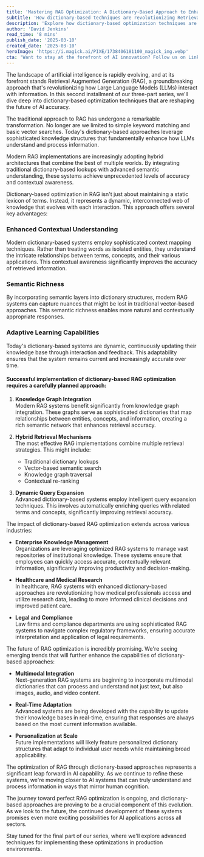 ```yaml
---
title: 'Mastering RAG Optimization: A Dictionary-Based Approach to Enhance LLM Accuracy'
subtitle: 'How dictionary-based techniques are revolutionizing Retrieval Augmented Generation'
description: 'Explore how dictionary-based optimization techniques are transforming Retrieval Augmented Generation (RAG) systems, enabling unprecedented accuracy in Large Language Models. This comprehensive guide examines the evolution from basic retrieval to sophisticated knowledge structures, real-world applications, and future trends in AI development.'
author: 'David Jenkins'
read_time: '8 mins'
publish_date: '2025-03-10'
created_date: '2025-03-10'
heroImage: 'https://i.magick.ai/PIXE/1738406181100_magick_img.webp'
cta: 'Want to stay at the forefront of AI innovation? Follow us on LinkedIn for daily insights into breakthrough technologies like RAG optimization and other cutting-edge developments in artificial intelligence.'
---
```


The landscape of artificial intelligence is rapidly evolving, and at its forefront stands Retrieval Augmented Generation (RAG), a groundbreaking approach that's revolutionizing how Large Language Models (LLMs) interact with information. In this second installment of our three-part series, we'll dive deep into dictionary-based optimization techniques that are reshaping the future of AI accuracy.

The traditional approach to RAG has undergone a remarkable transformation. No longer are we limited to simple keyword matching and basic vector searches. Today's dictionary-based approaches leverage sophisticated knowledge structures that fundamentally enhance how LLMs understand and process information.

Modern RAG implementations are increasingly adopting hybrid architectures that combine the best of multiple worlds. By integrating traditional dictionary-based lookups with advanced semantic understanding, these systems achieve unprecedented levels of accuracy and contextual awareness.

Dictionary-based optimization in RAG isn't just about maintaining a static lexicon of terms. Instead, it represents a dynamic, interconnected web of knowledge that evolves with each interaction. This approach offers several key advantages:

### Enhanced Contextual Understanding

Modern dictionary-based systems employ sophisticated context mapping techniques. Rather than treating words as isolated entities, they understand the intricate relationships between terms, concepts, and their various applications. This contextual awareness significantly improves the accuracy of retrieved information.

### Semantic Richness

By incorporating semantic layers into dictionary structures, modern RAG systems can capture nuances that might be lost in traditional vector-based approaches. This semantic richness enables more natural and contextually appropriate responses.

### Adaptive Learning Capabilities

Today's dictionary-based systems are dynamic, continuously updating their knowledge base through interaction and feedback. This adaptability ensures that the system remains current and increasingly accurate over time.

#### Successful implementation of dictionary-based RAG optimization requires a carefully planned approach:

1. **Knowledge Graph Integration**  
   Modern RAG systems benefit significantly from knowledge graph integration. These graphs serve as sophisticated dictionaries that map relationships between entities, concepts, and information, creating a rich semantic network that enhances retrieval accuracy.

2. **Hybrid Retrieval Mechanisms**  
   The most effective RAG implementations combine multiple retrieval strategies. This might include:  
   - Traditional dictionary lookups  
   - Vector-based semantic search  
   - Knowledge graph traversal  
   - Contextual re-ranking  

3. **Dynamic Query Expansion**  
   Advanced dictionary-based systems employ intelligent query expansion techniques. This involves automatically enriching queries with related terms and concepts, significantly improving retrieval accuracy.

The impact of dictionary-based RAG optimization extends across various industries:

- **Enterprise Knowledge Management**  
  Organizations are leveraging optimized RAG systems to manage vast repositories of institutional knowledge. These systems ensure that employees can quickly access accurate, contextually relevant information, significantly improving productivity and decision-making.

- **Healthcare and Medical Research**  
  In healthcare, RAG systems with enhanced dictionary-based approaches are revolutionizing how medical professionals access and utilize research data, leading to more informed clinical decisions and improved patient care.

- **Legal and Compliance**  
  Law firms and compliance departments are using sophisticated RAG systems to navigate complex regulatory frameworks, ensuring accurate interpretation and application of legal requirements.

The future of RAG optimization is incredibly promising. We're seeing emerging trends that will further enhance the capabilities of dictionary-based approaches:

- **Multimodal Integration**  
  Next-generation RAG systems are beginning to incorporate multimodal dictionaries that can process and understand not just text, but also images, audio, and video content.

- **Real-Time Adaptation**  
  Advanced systems are being developed with the capability to update their knowledge bases in real-time, ensuring that responses are always based on the most current information available.

- **Personalization at Scale**  
  Future implementations will likely feature personalized dictionary structures that adapt to individual user needs while maintaining broad applicability.

The optimization of RAG through dictionary-based approaches represents a significant leap forward in AI capability. As we continue to refine these systems, we're moving closer to AI systems that can truly understand and process information in ways that mirror human cognition.

The journey toward perfect RAG optimization is ongoing, and dictionary-based approaches are proving to be a crucial component of this evolution. As we look to the future, the continued development of these systems promises even more exciting possibilities for AI applications across all sectors.

Stay tuned for the final part of our series, where we'll explore advanced techniques for implementing these optimizations in production environments.